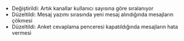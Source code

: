 - Değiştirildi: Artık kanallar kullanıcı sayısına göre sıralanıyor
- Düzeltildi: Mesaj yazımı sırasında yeni mesaj alındığında mesajların çökmesi
- Düzeltildi: Anket cevaplama penceresi kapatıldığında mesajların hata vermesi